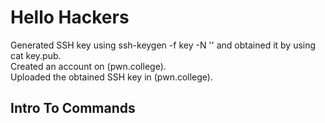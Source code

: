 # Hello Hackers
Generated SSH key using ssh-keygen -f key -N '' and obtained it by using cat key.pub.  
Created an account on (pwn.college).  
Uploaded the obtained SSH key in (pwn.college).  


## Intro To Commands
